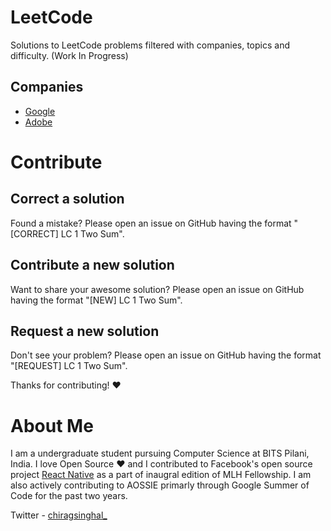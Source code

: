 # LeetCode

Solutions to LeetCode problems filtered with companies, topics and difficulty. (Work In Progress)

## Companies 
 * [Google](Google/readme.md)
 * [Adobe](Adobe/readme.md)

# Contribute

## Correct a solution

Found a mistake? Please open an issue on GitHub having the format "[CORRECT] LC 1 Two Sum".

## Contribute a new solution

Want to share your awesome solution? Please open an issue on GitHub having the format "[NEW] LC 1 Two Sum".

## Request a new solution

Don't see your problem? Please open an issue on GitHub having the format "[REQUEST] LC 1 Two Sum".

Thanks for contributing! ❤️

# About Me

I am a undergraduate student pursuing Computer Science at BITS Pilani, India. I love Open Source ❤️ and I contributed to Facebook's open source project [React Native](https://github.com/facebook/react-native)  as a part of inaugral edition of MLH Fellowship. I am also actively contributing to AOSSIE primarly through Google Summer of Code for the past two years.

Twitter - [chiragsinghal_](https://twitter.com/chiragsinghal_)